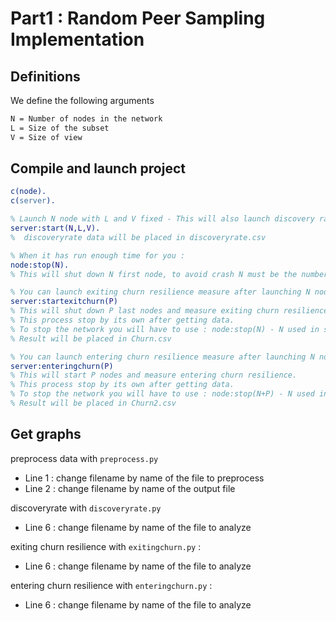# Part1 : Random Peer Sampling Implementation

## Definitions

We define the following arguments

```txt
N = Number of nodes in the network
L = Size of the subset
V = Size of view
```

## Compile and launch project

```erl
c(node).
c(server).

% Launch N node with L and V fixed - This will also launch discovery rate measures:
server:start(N,L,V).
%  discoveryrate data will be placed in discoveryrate.csv

% When it has run enough time for you :
node:stop(N).    
% This will shut down N first node, to avoid crash N must be the number of remaining nodes.

% You can launch exiting churn resilience measure after launching N node with :
server:startexitchurn(P)
% This will shut down P last nodes and measure exiting churn resilience.
% This process stop by its own after getting data.
% To stop the network you will have to use : node:stop(N) - N used in server:start(N,L,V).
% Result will be placed in Churn.csv

% You can launch entering churn resilience measure after launching N node with :
server:enteringchurn(P)
% This will start P nodes and measure entering churn resilience.
% This process stop by its own after getting data.
% To stop the network you will have to use : node:stop(N+P) - N used in server:start(N,L,V); P used in server:enteringchurn(P).
% Result will be placed in Churn2.csv
```

## Get graphs

preprocess data with `preprocess.py`

- Line 1 : change filename by name of the file to preprocess
- Line 2 : change filename by name of the output file

discoveryrate with `discoveryrate.py`

- Line 6 : change filename by name of the file to analyze
	
exiting churn resilience with `exitingchurn.py` :

- Line 6 : change filename by name of the file to analyze

entering churn resilience with `enteringchurn.py` :

- Line 6 : change filename by name of the file to analyze